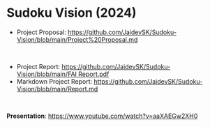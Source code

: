 # Sudoku Vision (2024)

- Project Proposal: https://github.com/JaidevSK/Sudoku-Vision/blob/main/Project%20Proposal.md

</br>

- Project Report: [https://github.com/JaidevSK/Sudoku-Vision/blob/main/FAI Report.pdf](https://github.com/JaidevSK/Sudoku-Vision/blob/89b3b805fc69c9f1170c94903b971c46f14eeb78/FAI%20Report.pdf)
- Markdown Project Report: https://github.com/JaidevSK/Sudoku-Vision/blob/main/Report.md

</br>

**Presentation**: https://www.youtube.com/watch?v=aaXAEGw2XH0
